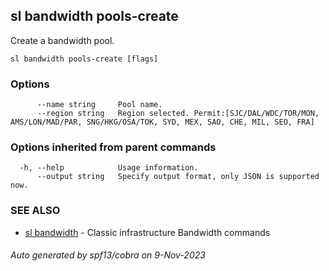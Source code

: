 ## sl bandwidth pools-create

Create a bandwidth pool.

```
sl bandwidth pools-create [flags]
```

### Options

```
      --name string     Pool name.
      --region string   Region selected. Permit:[SJC/DAL/WDC/TOR/MON, AMS/LON/MAD/PAR, SNG/HKG/OSA/TOK, SYD, MEX, SAO, CHE, MIL, SEO, FRA]
```

### Options inherited from parent commands

```
  -h, --help            Usage information.
      --output string   Specify output format, only JSON is supported now.
```

### SEE ALSO

* [sl bandwidth](sl_bandwidth.md)	 - Classic infrastructure Bandwidth commands

###### Auto generated by spf13/cobra on 9-Nov-2023
